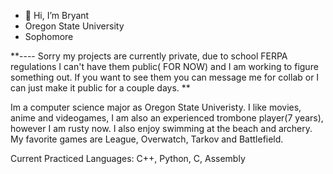 - 👋 Hi, I’m Bryant
- Oregon State University
- Sophomore

**---- Sorry my projects are currently private, due to school FERPA regulations I can't have them public( FOR NOW) and I am working to figure something out. If you want to see them you can message me for collab or I can just make it public for a couple days. **

Im a computer science major as Oregon State Univeristy. I like movies, anime and videogames, I am also an experienced trombone player(7 years), however I am rusty now. I also enjoy swimming at the beach and archery. My favorite games are League, Overwatch, Tarkov and Battlefield. 

Current Practiced Languages: C++, Python, C, Assembly
